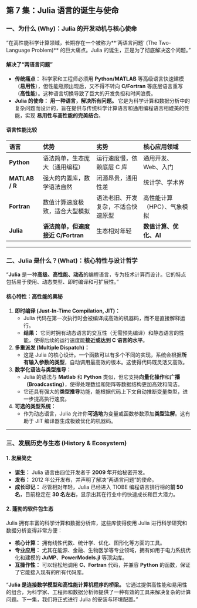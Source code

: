 ## **第 7 集：Julia 语言的诞生与使命**

### **一、为什么 (Why)：Julia 的开发动机与核心使命**

“在高性能科学计算领域，长期存在一个被称为**‘两语言问题’ (The Two-Language Problem)** 的巨大痛点。Julia 的诞生，正是为了彻底解决这个问题。”

#### **解决了“两语言问题”**

* **传统痛点：** 科学家和工程师必须用 **Python/MATLAB** 等高级语言快速建模（**易用性**），但性能瓶颈出现后，又不得不转向 **C/Fortran** 等底层语言重写（**高性能**）。这种语言切换导致了巨大的开发负担和时间浪费。
* **Julia 的使命：** **用一种语言，解决所有问题。** 它是为科学计算和数据分析中的复杂问题而设计的，旨在提供与传统科学计算语言和通用编程语言相媲美的性能，实现 **易用性与高性能的完美结合**。

#### **语言性能比较**

| 语言 | 优势 | 劣势 | 核心应用领域 |
| :--- | :--- | :--- | :--- |
| **Python** | 语法简单，生态庞大（通用编程） | 运行速度慢，依赖底层 C 库 | 通用开发、Web、入门 |
| **MATLAB / R** | 强大的内置库，数学语法自然 | 闭源昂贵，通用性差 | 统计学、学术界 |
| **Fortran** | 数值计算速度极致，适合大型模拟 | 语法老旧、开发复杂，不适合快速原型 | 高性能计算（HPC）、气象模拟 |
| **Julia** | **语法简单，但速度接近 C/Fortran** | 生态相对年轻 | **数值计算、优化、AI** |

---

### **二、Julia 是什么？(What)：核心特性与设计哲学**

“**Julia** 是一种**高级、高性能、动态**的编程语言，专为技术计算而设计。它的特点包括易于使用、动态类型、即时编译和可扩展性。”

#### **核心特性：高性能的奥秘**

1.  **即时编译 (Just-In-Time Compilation, JIT)：**
    * Julia 代码在第一次执行时会被编译成高效的机器码，而不是直接解释运行。
    * **结果：** 它同时拥有动态语言的交互性（无需预先编译）和静态语言的性能，使得后续的运行速度能**接近或达到 C 语言的水平**。
2.  **多重派发 (Multiple Dispatch)：**
    * 这是 Julia 的核心设计。一个函数可以有多个不同的实现，系统会根据**所有输入参数的类型**，自动调用最高效的版本。这使得代码既灵活又高效。
3.  **数学化语法与类型推导：**
    * Julia 的语法与 **Matlab** 和 **Python** 类似，但它支持**向量化操作**和**广播（Broadcasting）**，使得处理数组和矩阵等数据结构更加高效和简洁。
    * 它还具有强大的**类型推导**功能，能根据代码上下文自动推断变量类型，进一步提高执行速度。
4.  **可选的类型系统：**
    * 作为动态语言，Julia 允许你**可选地**为变量或函数参数添加**类型注解**。这有助于 JIT 编译器生成极致优化的机器码。

---

### **三、发展历史与生态 (History & Ecosystem)**

#### **1. 发展简史**

* **诞生：** Julia 语言由四位开发者于 **2009 年**开始秘密开发。
* **发布：** 2012 年公开发布，并声明了解决“两语言问题”的使命。
* **成长印记：** 尽管相对年轻，Julia 已经进入 TIOBE 编程语言排行榜的**前 50 名**，目前稳定在 **30 名左右**，显示出其在行业中的快速成长和巨大潜力。

#### **2. 蓬勃的软件包生态**

Julia 拥有丰富的科学计算和数据分析库，这些库使得使用 Julia 进行科学研究和数据分析变得非常方便：

* **核心计算：** 拥有线性代数、统计学、优化、图形化等方面的工具。
* **专业应用：** 尤其在能源、金融、生物医学等专业领域，拥有如用于电力系统优化和建模的 **JuMP**、**PowerModels.jl** 等顶尖库。
* **互操作性：** 可以轻松地调用 **C、Fortran** 代码，并兼容 **Python** 的函数，保证了它能接入现有的所有代码库。

“**Julia 是连接数学模型和高性能计算机程序的桥梁。** 它通过提供高性能和易用性的组合，为科学家、工程师和数据分析师提供了一种有效的工具来解决复杂的计算问题。下一集，我们将正式进行 Julia 的安装与环境配置。”